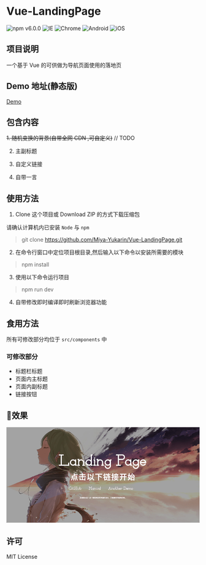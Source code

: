 # Vue-LandingPage
![npm v6.0.0](https://img.shields.io/badge/NPM-6.0.0-blue.svg) ![IE](https://img.shields.io/badge/IE-10%2B-ff69b4.svg) ![Chrome](https://img.shields.io/badge/Chrome-29%2B-brightgreen.svg) ![Android](https://img.shields.io/badge/Android-4.4%2B-brightgreen.svg) ![iOS](https://img.shields.io/badge/iOS-9.2%2B-brightgreen.svg)
## 项目说明
一个基于 Vue 的可供做为导航页面使用的落地页

## Demo 地址(静态版)
[Demo](https://Miya-Yukarin.github.io/LandingPage/)

## 包含内容

~~1. 随机变换的背景(自带全网 CDN ,可自定义)~~ // TODO

2. 主副标题

3. 自定义链接

4. 自带一言

## 使用方法

1. Clone 这个项目或 Download ZIP 的方式下载压缩包

请确认计算机内已安装 `Node` 与 `npm` 

> git clone https://github.com/Miya-Yukarin/Vue-LandingPage.git

2. 在命令行窗口中定位项目根目录,然后输入以下命令以安装所需要的模块

> npm install

3. 使用以下命令运行项目

> npm run dev

4. 自带修改即时编译即时刷新浏览器功能

## 食用方法

所有可修改部分均位于 `src/components` 中

### 可修改部分
- 标题栏标题
- 页面内主标题
- 页面内副标题
- 链接按钮

## 效果
![Demo](./static/demo.png)

## 许可

MIT License